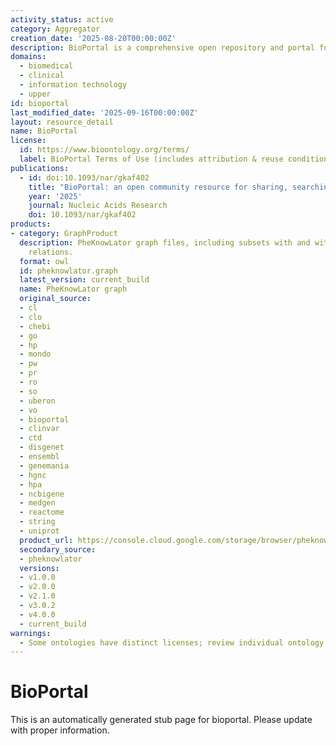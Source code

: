 ```yaml
---
activity_status: active
category: Aggregator
creation_date: '2025-08-20T00:00:00Z'
description: BioPortal is a comprehensive open repository and portal for biomedical ontologies and terminologies, providing search, browsing, mappings, versioned downloads, REST APIs, widgets, and analytics to support data integration, annotation, and semantic interoperability in the life and health sciences.
domains:
  - biomedical
  - clinical
  - information technology
  - upper
id: bioportal
last_modified_date: '2025-09-16T00:00:00Z'
layout: resource_detail
name: BioPortal
license:
  id: https://www.bioontology.org/terms/
  label: BioPortal Terms of Use (includes attribution & reuse conditions)
publications:
  - id: doi:10.1093/nar/gkaf402
    title: "BioPortal: an open community resource for sharing, searching, and utilizing biomedical ontologies"
    year: '2025'
    journal: Nucleic Acids Research
    doi: 10.1093/nar/gkaf402
products:
- category: GraphProduct
  description: PheKnowLator graph files, including subsets with and without inverse
    relations.
  format: owl
  id: pheknowlator.graph
  latest_version: current_build
  name: PheKnowLator graph
  original_source:
  - cl
  - clo
  - chebi
  - go
  - hp
  - mondo
  - pw
  - pr
  - ro
  - so
  - uberon
  - vo
  - bioportal
  - clinvar
  - ctd
  - disgenet
  - ensembl
  - genemania
  - hgnc
  - hpa
  - ncbigene
  - medgen
  - reactome
  - string
  - uniprot
  product_url: https://console.cloud.google.com/storage/browser/pheknowlator/current_build/knowledge_graphs?pageState=(%22StorageObjectListTable%22:(%22f%22:%22%255B%255D%22))&inv=1&invt=Ab5_1Q&project=pheknowlator
  secondary_source:
  - pheknowlator
  versions:
  - v1.0.0
  - v2.0.0
  - v2.1.0
  - v3.0.2
  - v4.0.0
  - current_build
warnings:
  - Some ontologies have distinct licenses; review individual ontology license metadata before reuse.
---
```

# BioPortal

This is an automatically generated stub page for bioportal. Please update with proper information.